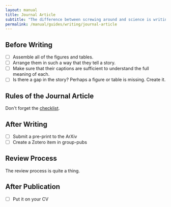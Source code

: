 ```yaml
---
layout: manual
title: Journal Article
subtitle: "The difference between screwing around and science is writing it down. -- Adam Savage"
permalink: /manual/guides/writing/journal-article
---
```


## Before Writing

- [ ] Assemble all of the figures and tables.
- [ ] Arrange them in such a way that they tell a story.
- [ ] Make sure that their captions are sufficient to understand the full 
  meaning of each. 
- [ ] Is there a gap in the story? Perhaps a figure or table is missing. Create 
  it.

## Rules of the Journal Article

Don't forget the [checklist](/manual/guides/writing/checklist).

## After Writing

- [ ] Submit a pre-print to the ArXiv
- [ ] Create a Zotero item in group-pubs

## Review Process

The review process is quite a thing.

## After Publication


- [ ] Put it on your CV
